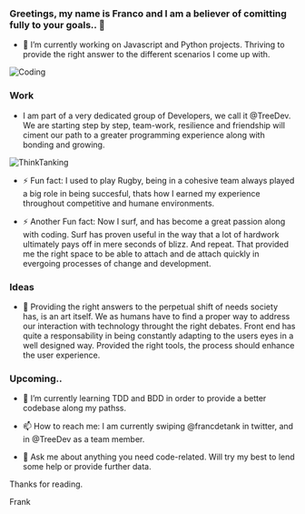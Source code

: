 

### Greetings, my name is Franco and I am a believer of comitting fully to your goals.. 👋

 - 🔭 I’m currently working on Javascript and Python projects. Thriving to provide the right answer to the different scenarios I come up with.
 
 ![Coding](https://hackernoon.com/hn-images/1*KbC-gUATfgCAHLos0n-Bqg.gif)

### Work
 
 - I am part of a very dedicated group of Developers, we call it @TreeDev. We are starting step by step, team-work, resilience and friendship will ciment our path to a greater programming experience along with bonding and growing.
 
![ThinkTanking](https://i.pinimg.com/originals/6f/e9/c9/6fe9c93c5a7ec01ec3dbbe8c70c9df29.gif)

 - ⚡ Fun fact: I used to play Rugby, being in a cohesive team always played a big role in being succesful,  thats how I earned my experience throughout competitive and humane environments.
 
 - ⚡ Another Fun fact: Now I surf, and has become a great passion along with coding. Surf has proven useful in the way that a lot of hardwork ultimately pays off in mere seconds of blizz. And repeat. That provided me the right space to be able to attach and de attach quickly in evergoing processes of change and development.
 
 
 ### Ideas
 - 👯 Providing the right answers to the perpetual shift of needs society has, is an art itself. We as humans have to find a proper way to address our interaction with technology throught the right debates. Front end has quite a responsability in being constantly adapting to the users eyes in a well designed way. Provided the right tools, the process should enhance the user experience.
 
 
 ### Upcoming..
 
 - 🌱 I’m currently learning TDD and BDD in order to provide a better codebase along my pathss.


- 📫 How to reach me: I am currently swiping @francdetank in twitter, and in @TreeDev as a team member.
   

 - 💬 Ask me about anything you need code-related. Will try my best to lend some help or provide further data.

  Thanks for reading.

  Frank

